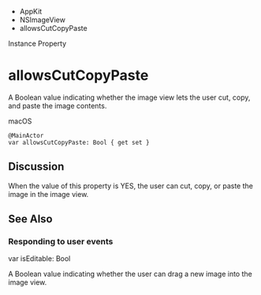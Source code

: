 

- AppKit
- NSImageView
-  allowsCutCopyPaste 

Instance Property

# allowsCutCopyPaste

A Boolean value indicating whether the image view lets the user cut, copy, and paste the image contents.

macOS

``` source
@MainActor
var allowsCutCopyPaste: Bool { get set }
```

## Discussion

When the value of this property is YES, the user can cut, copy, or paste the image in the image view.

## See Also

### Responding to user events

var isEditable: Bool

A Boolean value indicating whether the user can drag a new image into the image view.

